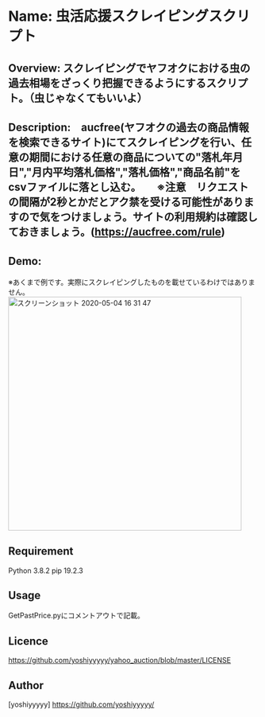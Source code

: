 Name: 虫活応援スクレイピングスクリプト
====


## Overview: スクレイピングでヤフオクにおける虫の過去相場をざっくり把握できるようにするスクリプト。（虫じゃなくてもいいよ）

## Description:　aucfree(ヤフオクの過去の商品情報を検索できるサイト)にてスクレイピングを行い、任意の期間における任意の商品についての"落札年月日","月内平均落札価格","落札価格","商品名前"をcsvファイルに落とし込む。　　※注意　リクエストの間隔が2秒とかだとアク禁を受ける可能性がありますので気をつけましょう。サイトの利用規約は確認しておきましょう。(https://aucfree.com/rule)


## Demo:　
※あくまで例です。実際にスクレイピングしたものを載せているわけではありません。
<img width="470" alt="スクリーンショット 2020-05-04 16 31 47" src="https://user-images.githubusercontent.com/48376024/80945749-779f0380-8e27-11ea-8657-676999ed8f79.png">

## Requirement
Python 3.8.2
pip 19.2.3

## Usage
GetPastPrice.pyにコメントアウトで記載。


## Licence
https://github.com/yoshiyyyyy/yahoo_auction/blob/master/LICENSE

## Author
[yoshiyyyyy] https://github.com/yoshiyyyyy/


